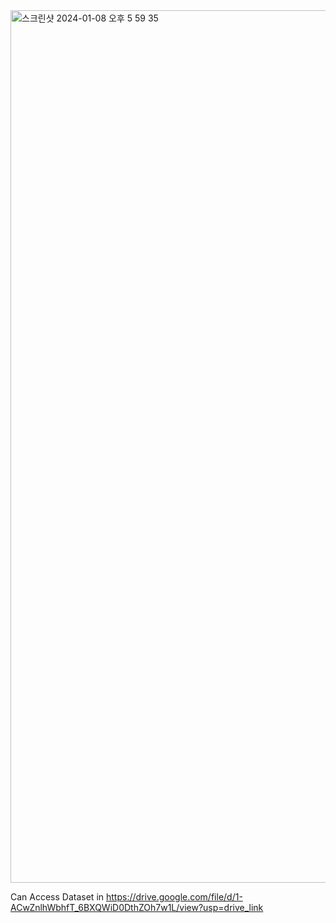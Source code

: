 <img width="1396" alt="스크린샷 2024-01-08 오후 5 59 35" src="https://github.com/SeongMon/GFDA/assets/118545892/e4f3f150-998c-43df-b051-72c397a035b2">

Can Access Dataset in https://drive.google.com/file/d/1-ACwZnlhWbhfT_6BXQWiD0DthZOh7w1L/view?usp=drive_link
